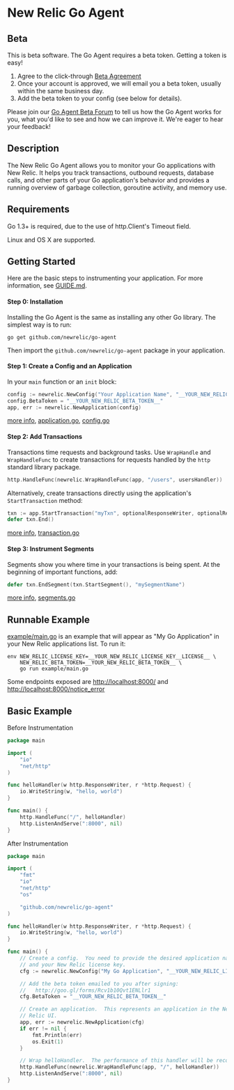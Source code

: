 # New Relic Go Agent

## Beta

This is beta software.  The Go Agent requires a beta token.  Getting a token is
easy!

1. Agree to the click-through [Beta Agreement](http://goo.gl/forms/Rcv1b10Qvt1ENLlr1)
2. Once your account is approved, we will email you a beta token, usually
   within the same business day.
3. Add the beta token to your config (see below for details).

Please join our [Go Agent Beta
Forum](https://discuss.newrelic.com/c/language-agents/go-agent-beta) to tell us
how the Go Agent works for you, what you'd like to see and how we can improve
it.  We're eager to hear your feedback!

## Description

The New Relic Go Agent allows you to monitor your Go applications with New
Relic.  It helps you track transactions, outbound requests, database calls, and
other parts of your Go application's behavior and provides a running overview of
garbage collection, goroutine activity, and memory use.

## Requirements

Go 1.3+ is required, due to the use of http.Client's Timeout field.

Linux and OS X are supported.

## Getting Started

Here are the basic steps to instrumenting your application.  For more
information, see [GUIDE.md](GUIDE.md).

#### Step 0: Installation

Installing the Go Agent is the same as installing any other Go library.  The
simplest way is to run:

```
go get github.com/newrelic/go-agent
```

Then import the `github.com/newrelic/go-agent` package in your application.

#### Step 1: Create a Config and an Application

In your `main` function or an `init` block:

```go
config := newrelic.NewConfig("Your Application Name", "__YOUR_NEW_RELIC_LICENSE_KEY__")
config.BetaToken = "__YOUR_NEW_RELIC_BETA_TOKEN__"
app, err := newrelic.NewApplication(config)
```

[more info](GUIDE.md#config-and-application), [application.go](api/application.go),
[config.go](api/config.go)

#### Step 2: Add Transactions

Transactions time requests and background tasks.  Use `WrapHandle` and
`WrapHandleFunc` to create transactions for requests handled by the `http`
standard library package.

```go
http.HandleFunc(newrelic.WrapHandleFunc(app, "/users", usersHandler))
```

Alternatively, create transactions directly using the application's
`StartTransaction` method:

```go
txn := app.StartTransaction("myTxn", optionalResponseWriter, optionalRequest)
defer txn.End()
```

[more info](GUIDE.md#transactions), [transaction.go](api/transaction.go)

#### Step 3: Instrument Segments

Segments show you where time in your transactions is being spent.  At the
beginning of important functions, add:

```go
defer txn.EndSegment(txn.StartSegment(), "mySegmentName")
```

[more info](GUIDE.md#segments), [segments.go](api/segments.go)

## Runnable Example

[example/main.go](./example/main.go) is an example that will appear as "My Go
Application" in your New Relic applications list.  To run it:

```
env NEW_RELIC_LICENSE_KEY=__YOUR_NEW_RELIC_LICENSE_KEY__LICENSE__ \
    NEW_RELIC_BETA_TOKEN=__YOUR_NEW_RELIC_BETA_TOKEN__ \
    go run example/main.go
```

Some endpoints exposed are [http://localhost:8000/](http://localhost:8000/)
and [http://localhost:8000/notice_error](http://localhost:8000/notice_error)


## Basic Example

Before Instrumentation

```go
package main

import (
	"io"
	"net/http"
)

func helloHandler(w http.ResponseWriter, r *http.Request) {
	io.WriteString(w, "hello, world")
}

func main() {
	http.HandleFunc("/", helloHandler)
	http.ListenAndServe(":8000", nil)
}
```

After Instrumentation

```go
package main

import (
	"fmt"
	"io"
	"net/http"
	"os"

	"github.com/newrelic/go-agent"
)

func helloHandler(w http.ResponseWriter, r *http.Request) {
	io.WriteString(w, "hello, world")
}

func main() {
	// Create a config.  You need to provide the desired application name
	// and your New Relic license key.
	cfg := newrelic.NewConfig("My Go Application", "__YOUR_NEW_RELIC_LICENSE_KEY__")

	// Add the beta token emailed to you after signing:
	//   http://goo.gl/forms/Rcv1b10Qvt1ENLlr1
	cfg.BetaToken = "__YOUR_NEW_RELIC_BETA_TOKEN__"

	// Create an application.  This represents an application in the New
	// Relic UI.
	app, err := newrelic.NewApplication(cfg)
	if err != nil {
		fmt.Println(err)
		os.Exit(1)
	}

	// Wrap helloHandler.  The performance of this handler will be recorded.
	http.HandleFunc(newrelic.WrapHandleFunc(app, "/", helloHandler))
	http.ListenAndServe(":8000", nil)
}
```
